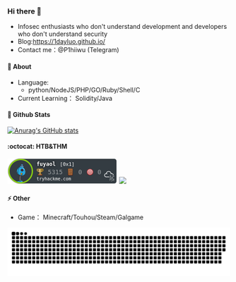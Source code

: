 ### Hi there 👋
- Infosec enthusiasts who don't understand development and developers who don't understand security
- Blog:https://1dayluo.github.io/
- Contact me：@P1hiiwu (Telegram)

#### 💬 About
- Language:
  - python/NodeJS/PHP/GO/Ruby/Shell/C
- Current Learning： Solidity/Java


#### 🤔 Github Stats

[![Anurag's GitHub stats](https://github-readme-stats.vercel.app/api?username=1dayluo)](https://github.com/anuraghazra/github-readme-stats)     

#### :octocat: HTB&THM
![](https://raw.githubusercontent.com/1dayluo/1dayluo/master/assets/thm_propic.png)
![](https://www.hackthebox.com/badge/image/476669)


#### ⚡ Other
- Game： Minecraft/Touhou/Steam/Galgame



![github contribution grid snake animation](https://raw.githubusercontent.com/1dayluo/1dayluo/output/github-snake.svg)

<!--
**1dayluo/1dayluo** is a ✨ _special_ ✨ repository because its `README.md` (this file) appears on your GitHub profile.

Here are some ideas to get you started:

- 🔭 I’m currently working on ...
- 🌱 I’m currently learning ...
- 👯 I’m looking to collaborate on ...
- 🤔 I’m looking for help with ...
- 💬 Ask me about ...
- 📫 How to reach me: ...
- 😄 Pronouns: ...
- ⚡ Fun fact: ...
-->

